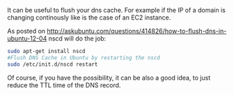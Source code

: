 It can be useful to flush your dns cache. For example if the IP of a domain is changing continously like is the case of an EC2 instance. 

As posted on http://askubuntu.com/questions/414826/how-to-flush-dns-in-ubuntu-12-04 nscd will do the job:
```bash
sudo apt-get install nscd
#Flush DNS Cache in Ubuntu by restarting the nscd
sudo /etc/init.d/nscd restart
```

Of course, if you have the possibility, it can be also a good idea, to just reduce the TTL time of the DNS record.
